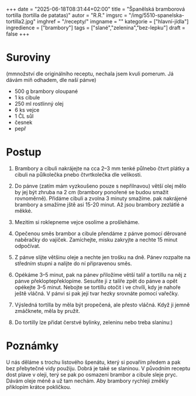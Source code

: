 
+++
date = "2025-06-18T08:31:44+02:00"
title = "Španělská bramborová tortilla (tortilla de patatas)"
autor = "R.R."
imgsrc = "/img/5510-spanelska-tortilla2.jpg"
imghref = "/recepty/"
imgname = ""
kategorie = ["hlavní-jídla"]
ingredience = ["brambory"]
tags = ["slané","zelenina","bez-lepku"]
draft = false
+++


# Suroviny
 (mmnožství dle originálního receptu, nechala jsem kvuli pomerum. Já dávám míň odhadem, dle naší pánve)
- 500 g brambory oloupané
- 1 ks cibule
- 250 ml rostlinný olej 
- 6 ks vejce
- 1 ČL sůl
- česnek
- pepř


# Postup
1. Brambory a cibuli nakrájejte na cca 2–3 mm tenké půlnebo čtvrt plátky  a cibuli na půlkolečka pnebo čtvrtkolečka dle velikosti.
2. Do pánve (zatím mám vyzkoušeno pouze s nepřilnavou) větší olej mělo by jej být zhruba na 2 cm (brambory ponořené se budou smažit rovnoměrně). Přidáme cibuli a zvolna 3 minuty smažíme. pak nakrájené brambory a smažíme jště asi 15-20 minut. Až jsou brambory zezlátlé a měkké.
3. Mezitím si roklepneme vejce osolíme a prošleháme.
4. Opečenou směs brambor a cibule přendáme z pánve pomocí děrované naběračky do vajíček. Zamíchejte, misku zakryjte a nechte 15 minut odpočívat.
5. Z pánve slijte většinu oleje a nechte jen trošku na dně. Pánev rozpalte na středním stupni a nalijte do ní připravenou směs.
6. Opékáme 3–5 minut, pak na pánev přiložíme větší talíř a tortillu na něj z pánve překloptepřeklopíme. Sesuňte ji z talíře zpět do pánve a opět opékejte 3–5 minut. Nebojte se tortillu otočit i ve chvíli, kdy je nahoře ještě vláčná. V pánvi si pak její tvar hezky srovnáte pomocí vařečky.
7. Výsledná tortilla by měla být propečená, ale přesto vláčná. Když ji jemně zmáčknete, měla by pružit. 

8. Do tortilly lze přidat čerstvé bylinky, zeleninu nebo treba slaninu:) 

# Poznámky
U nás děláme s  trochu listového špenátu, který si povařím předem a pak bez přebytečné vidy použiju. Dobrá je také se slaninou. V původním receptu dost plave v oleji, terý se pak po osmazeni brambor a cibule sleje pryc.  Dávám oleje méně a už tam nechám. Aby brambory rychleji změkly přiklopím krátce pokličkou.


<!-- dalsi varianta
8−12 porcí, podle velikosti pánve 2 tortilly

2 kg brambor
asi 300 ml panenského olivového oleje
2 cibule
sůl
12 vajec

na podávání − allioli
olivový olej
česnek
sůl

Oloupané brambory omyjeme, osušíme a nakrájíme na jemné lupínky. Cibuli nakrájíme na plátky nebo klínky.

V hlubší pánvi rozehřejeme větší množství oleje, v němž pozvolna smažíme brambory, po chvilce zlehka promícháme a přidáme cibuli, promícháme a pokračujeme v pozvolném smažení (spíše vaření) asi 15 minut, až budou brambory měkké. Ke konci úpravy brambory s cibulí osolíme, vyjmeme děrovanou naběračkou na mísu.

Ve velké míse rozmícháme vejce (nesmí se šlehat, nesmí vzniknout pěna), osolíme a zlehka vmícháme bramborovou směs a necháme odstát.

Ve větší pánvi zahřejeme trochu oleje, nalijeme polovinu bramborové směsi, uhladíme a na mírném plameni pečeme nejprve z jedné strany, potom pomocí talíře otočíme a dopečeme. Tortilla nesmí být vysušená.

Hotovou tortillu nakrájíme a podáváme s olivovým olejem, který jsme smíchali s drceným česnekem a špetkou soli.--> 